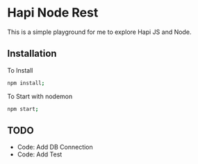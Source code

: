 # Hapi Node Rest

This is a simple playground for me to explore Hapi JS and Node.

## Installation

To Install
```bash
npm install;
```

To Start with nodemon
```bash
npm start;
```

## TODO
* Code: Add DB Connection
* Code: Add Test